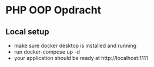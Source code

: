 # PHP OOP Opdracht

## Local setup

- make sure docker desktop is installed and running
- run docker-compose up -d
- your application should be ready at http://localhost:1111
